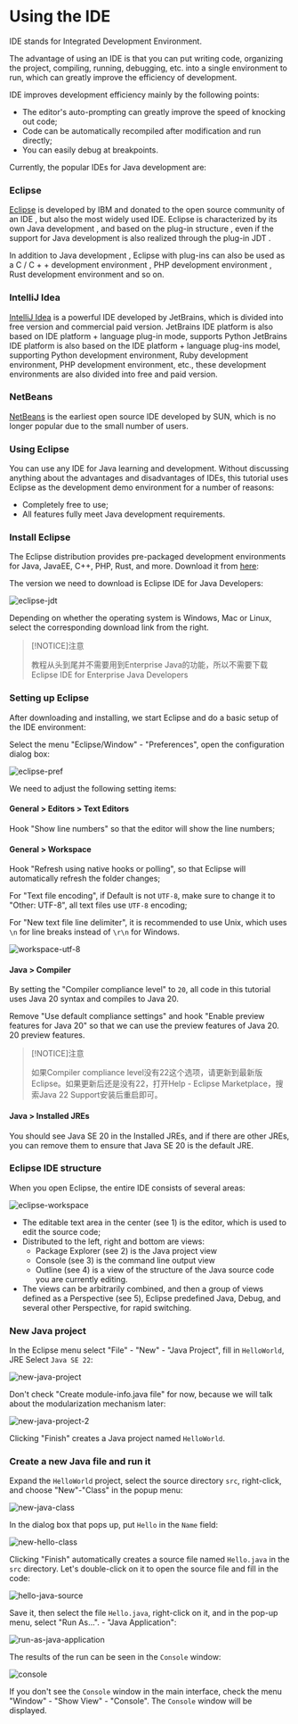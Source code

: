 <!-- TRANSLATED by md-translate -->
# Using the IDE

IDE stands for Integrated Development Environment.

The advantage of using an IDE is that you can put writing code, organizing the project, compiling, running, debugging, etc. into a single environment to run, which can greatly improve the efficiency of development.

IDE improves development efficiency mainly by the following points:

* The editor's auto-prompting can greatly improve the speed of knocking out code;
* Code can be automatically recompiled after modification and run directly;
* You can easily debug at breakpoints.

Currently, the popular IDEs for Java development are:

### Eclipse

[Eclipse](https://www.eclipse.org/) is developed by IBM and donated to the open source community of an IDE , but also the most widely used IDE. Eclipse is characterized by its own Java development , and based on the plug-in structure , even if the support for Java development is also realized through the plug-in JDT .

In addition to Java development , Eclipse with plug-ins can also be used as a C / C + + development environment , PHP development environment , Rust development environment and so on.

### IntelliJ Idea

[IntelliJ Idea](https://www.jetbrains.com/idea/) is a powerful IDE developed by JetBrains, which is divided into free version and commercial paid version. JetBrains IDE platform is also based on IDE platform + language plug-in mode, supports Python JetBrains IDE platform is also based on the IDE platform + language plug-ins model, supporting Python development environment, Ruby development environment, PHP development environment, etc., these development environments are also divided into free and paid version.

### NetBeans

[NetBeans](https://netbeans.org/) is the earliest open source IDE developed by SUN, which is no longer popular due to the small number of users.

### Using Eclipse

You can use any IDE for Java learning and development. Without discussing anything about the advantages and disadvantages of IDEs, this tutorial uses Eclipse as the development demo environment for a number of reasons:

* Completely free to use;
* All features fully meet Java development requirements.

### Install Eclipse

The Eclipse distribution provides pre-packaged development environments for Java, JavaEE, C++, PHP, Rust, and more. Download it from [here](https://www.eclipse.org/downloads/packages/):

The version we need to download is Eclipse IDE for Java Developers:

![eclipse-jdt](eclipse-jdt.jpg)

Depending on whether the operating system is Windows, Mac or Linux, select the corresponding download link from the right.

> [!NOTICE]注意
>
> 教程从头到尾并不需要用到Enterprise Java的功能，所以不需要下载Eclipse IDE for Enterprise Java Developers

### Setting up Eclipse

After downloading and installing, we start Eclipse and do a basic setup of the IDE environment:

Select the menu "Eclipse/Window" - "Preferences", open the configuration dialog box:

![eclipse-pref](eclipse-pref.jpg)

We need to adjust the following setting items:

#### General > Editors > Text Editors

Hook "Show line numbers" so that the editor will show the line numbers;

#### General > Workspace

Hook "Refresh using native hooks or polling", so that Eclipse will automatically refresh the folder changes;

For "Text file encoding", if Default is not `UTF-8`, make sure to change it to "Other: UTF-8", all text files use `UTF-8` encoding;

For "New text file line delimiter", it is recommended to use Unix, which uses `\n` for line breaks instead of `\r\n` for Windows.

![workspace-utf-8](eclipse-encoding.png)

#### Java > Compiler

By setting the "Compiler compliance level" to `20`, all code in this tutorial uses Java 20 syntax and compiles to Java 20.

Remove "Use default compliance settings" and hook "Enable preview features for Java 20" so that we can use the preview features of Java 20. 20 preview features.

> [!NOTICE]注意
>
> 如果Compiler compliance level没有22这个选项，请更新到最新版Eclipse。如果更新后还是没有22，打开Help - Eclipse Marketplace，搜索Java 22 Support安装后重启即可。

#### Java > Installed JREs

You should see Java SE 20 in the Installed JREs, and if there are other JREs, you can remove them to ensure that Java SE 20 is the default JRE.

### Eclipse IDE structure

When you open Eclipse, the entire IDE consists of several areas:

![eclipse-workspace](eclipse-workspace.jpg)

* The editable text area in the center (see 1) is the editor, which is used to edit the source code;
* Distributed to the left, right and bottom are views:
    - Package Explorer (see 2) is the Java project view
    - Console (see 3) is the command line output view
    - Outline (see 4) is a view of the structure of the Java source code you are currently editing.
* The views can be arbitrarily combined, and then a group of views defined as a Perspective (see 5), Eclipse predefined Java, Debug, and several other Perspective, for rapid switching.

### New Java project

In the Eclipse menu select "File" - "New" - "Java Project", fill in `HelloWorld`, JRE Select `Java SE 22`:

![new-java-project](eclipse-new-java-proj.jpg)

Don't check "Create module-info.java file" for now, because we will talk about the modularization mechanism later:

![new-java-project-2](eclipse-new-java-proj-2.png)

Clicking "Finish" creates a Java project named `HelloWorld`.

### Create a new Java file and run it

Expand the `HelloWorld` project, select the source directory `src`, right-click, and choose "New"-"Class" in the popup menu:

![new-java-class](eclipse-new-class.png)

In the dialog box that pops up, put `Hello` in the `Name` field:

![new-hello-class](eclipse-new-class-2.png)

Clicking "Finish" automatically creates a source file named `Hello.java` in the `src` directory. Let's double-click on it to open the source file and fill in the code:

![hello-java-source](eclipse-edit.jpg)

Save it, then select the file `Hello.java`, right-click on it, and in the pop-up menu, select "Run As...". - "Java Application":

![run-as-java-application](eclipse-run.jpg)

The results of the run can be seen in the `Console` window:

![console](eclipse-result.png)

If you don't see the `Console` window in the main interface, check the menu "Window" - "Show View" - "Console". The `Console` window will be displayed.
